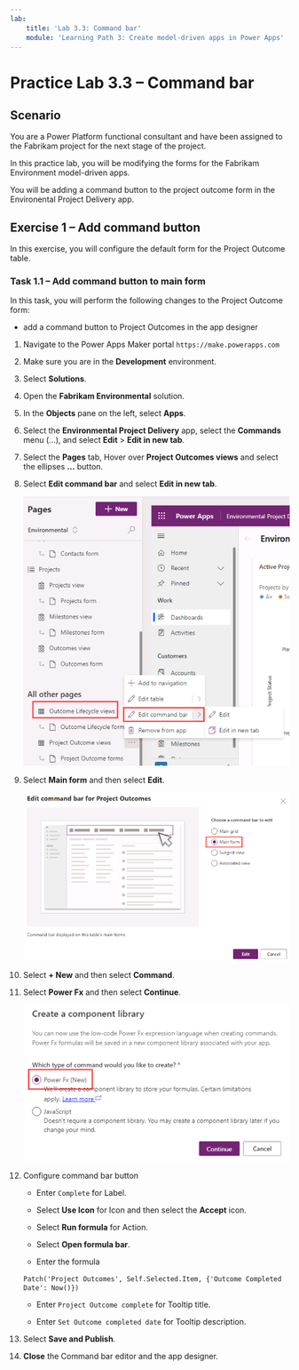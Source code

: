 ```yaml
---
lab:
    title: 'Lab 3.3: Command bar'
    module: 'Learning Path 3: Create model-driven apps in Power Apps'
---
```


# Practice Lab 3.3 – Command bar

## Scenario

You are a Power Platform functional consultant and have been assigned to the Fabrikam project for the next stage of the project.

In this practice lab, you will be modifying the forms for the Fabrikam Environment model-driven apps.

You will be adding a command button to the project outcome form in the Environental Project Delivery app.

## Exercise 1 – Add command button

In this exercise, you will configure the default form for the Project Outcome table.

### Task 1.1 – Add command button to main form

In this task, you will perform the following changes to the Project Outcome form:

- add a command button to Project Outcomes in the app designer

1. Navigate to the Power Apps Maker portal `https://make.powerapps.com`

1. Make sure you are in the **Development** environment.

1. Select **Solutions**.

1. Open the **Fabrikam Environmental** solution.

1. In the **Objects** pane on the left, select  **Apps**.

1. Select the **Environmental Project Delivery** app, select the **Commands** menu (...), and select **Edit** > **Edit in new tab**.

1. Select the **Pages** tab, Hover over **Project Outcomes views** and select the ellipses **...** button.

1. Select **Edit command bar** and select **Edit in new tab**.

    ![Edit Command bar.](../media/app-designer-command-bar.png)

1. Select **Main form** and then select **Edit**.

    ![Edit Command bar.](../media/app-designer-command-bar-main-form.png)

1. Select **+ New** and then select **Command**.

1. Select **Power Fx** and then select **Continue**.

    ![Select Power Fx.](../media/command-power-fx.png)

1. Configure command bar button

   - Enter `Complete` for Label.

   - Select **Use Icon** for Icon and then select the **Accept** icon.

   - Select **Run formula** for Action.

   - Select **Open formula bar**.

   - Enter the formula

    ```powerappsfl
    Patch('Project Outcomes', Self.Selected.Item, {'Outcome Completed Date': Now()})
    ```

   - Enter `Project Outcome complete` for Tooltip title.

   - Enter `Set Outcome completed date` for Tooltip description.

1. Select **Save and Publish**.

1. **Close** the Command bar editor and the app designer.
